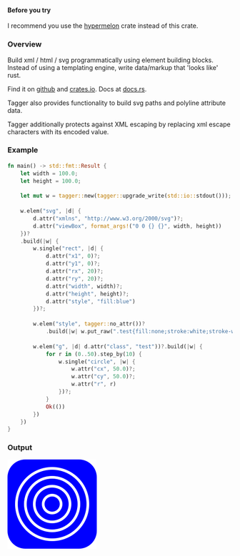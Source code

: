#### Before you try

I recommend you use the [hypermelon](https://github.com/tiby312/hypermelon) crate instead of this crate.

### Overview

Build xml / html / svg programmatically using element building blocks.
Instead of using a templating engine, write data/markup that 'looks like' rust.

Find it on [github](https://github.com/tiby312/tagger) and [crates.io](https://crates.io/crates/tagger).
Docs at [docs.rs](https://docs.rs/tagger/latest/tagger/).

Tagger also provides functionality to build svg paths and polyline attribute data.

Tagger additionally protects against XML escaping by replacing xml escape characters with its encoded value. 

### Example

```rust
fn main() -> std::fmt::Result {
    let width = 100.0;
    let height = 100.0;

    let mut w = tagger::new(tagger::upgrade_write(std::io::stdout()));

    w.elem("svg", |d| {
        d.attr("xmlns", "http://www.w3.org/2000/svg")?;
        d.attr("viewBox", format_args!("0 0 {} {}", width, height))
    })?
    .build(|w| {
        w.single("rect", |d| {
            d.attr("x1", 0)?;
            d.attr("y1", 0)?;
            d.attr("rx", 20)?;
            d.attr("ry", 20)?;
            d.attr("width", width)?;
            d.attr("height", height)?;
            d.attr("style", "fill:blue")
        })?;

        w.elem("style", tagger::no_attr())?
            .build(|w| w.put_raw(".test{fill:none;stroke:white;stroke-width:3}"))?;

        w.elem("g", |d| d.attr("class", "test"))?.build(|w| {
            for r in (0..50).step_by(10) {
                w.single("circle", |w| {
                    w.attr("cx", 50.0)?;
                    w.attr("cy", 50.0)?;
                    w.attr("r", r)
                })?;
            }
            Ok(())
        })
    })
}

```




### Output


<img src="./assets/svg_example.svg" alt="demo">
